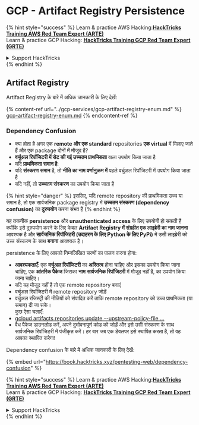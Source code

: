 # GCP - Artifact Registry Persistence

{% hint style="success" %}
Learn & practice AWS Hacking:<img src="../../../.gitbook/assets/image (1).png" alt="" data-size="line">[**HackTricks Training AWS Red Team Expert (ARTE)**](https://training.hacktricks.xyz/courses/arte)<img src="../../../.gitbook/assets/image (1).png" alt="" data-size="line">\
Learn & practice GCP Hacking: <img src="../../../.gitbook/assets/image (2).png" alt="" data-size="line">[**HackTricks Training GCP Red Team Expert (GRTE)**<img src="../../../.gitbook/assets/image (2).png" alt="" data-size="line">](https://training.hacktricks.xyz/courses/grte)

<details>

<summary>Support HackTricks</summary>

* Check the [**subscription plans**](https://github.com/sponsors/carlospolop)!
* **Join the** 💬 [**Discord group**](https://discord.gg/hRep4RUj7f) or the [**telegram group**](https://t.me/peass) or **follow** us on **Twitter** 🐦 [**@hacktricks\_live**](https://twitter.com/hacktricks\_live)**.**
* **Share hacking tricks by submitting PRs to the** [**HackTricks**](https://github.com/carlospolop/hacktricks) and [**HackTricks Cloud**](https://github.com/carlospolop/hacktricks-cloud) github repos.

</details>
{% endhint %}

## Artifact Registry

Artifact Registry के बारे में अधिक जानकारी के लिए देखें:

{% content-ref url="../gcp-services/gcp-artifact-registry-enum.md" %}
[gcp-artifact-registry-enum.md](../gcp-services/gcp-artifact-registry-enum.md)
{% endcontent-ref %}

### Dependency Confusion

* क्या होता है अगर एक **remote और एक standard** repositories **एक virtual** में मिलाए जाते हैं और एक package दोनों में मौजूद है?
* **वर्चुअल रिपॉजिटरी में सेट की गई उच्चतम प्राथमिकता** वाला उपयोग किया जाता है
* यदि **प्राथमिकता समान है**:
* यदि **संस्करण** **समान** है, तो **नीति का नाम वर्णानुक्रम में** पहले वर्चुअल रिपॉजिटरी में उपयोग किया जाता है
* यदि नहीं, तो **उच्चतम संस्करण** का उपयोग किया जाता है

{% hint style="danger" %}
इसलिए, यदि remote repository की प्राथमिकता उच्च या समान है, तो एक सार्वजनिक package registry में **उच्चतम संस्करण (dependency confusion)** का **दुरुपयोग** करना संभव है
{% endhint %}

यह तकनीक **persistence** और **unauthenticated access** के लिए उपयोगी हो सकती है क्योंकि इसे दुरुपयोग करने के लिए केवल **Artifact Registry में संग्रहीत एक लाइब्रेरी का नाम जानना** आवश्यक है और **सार्वजनिक रिपॉजिटरी (उदाहरण के लिए Python के लिए PyPi)** में उसी लाइब्रेरी को उच्च संस्करण के साथ **बनाना** आवश्यक है।

persistence के लिए आपको निम्नलिखित चरणों का पालन करना होगा:

* **आवश्यकताएँ**: एक **वर्चुअल रिपॉजिटरी** का **अस्तित्व** होना चाहिए और इसका उपयोग किया जाना चाहिए, एक **आंतरिक पैकेज** जिसका **नाम** **सार्वजनिक रिपॉजिटरी** में मौजूद नहीं है, का उपयोग किया जाना चाहिए।
* यदि यह मौजूद नहीं है तो एक remote repository बनाएं
* वर्चुअल रिपॉजिटरी में remote repository जोड़ें
* वर्चुअल रजिस्ट्री की नीतियों को संपादित करें ताकि remote repository को उच्च प्राथमिकता (या समान) दी जा सके।\
कुछ ऐसा चलाएँ:
* [gcloud artifacts repositories update --upstream-policy-file ...](https://cloud.google.com/sdk/gcloud/reference/artifacts/repositories/update#--upstream-policy-file)
* वैध पैकेज डाउनलोड करें, अपने दुर्भावनापूर्ण कोड को जोड़ें और इसे उसी संस्करण के साथ सार्वजनिक रिपॉजिटरी में पंजीकृत करें। हर बार जब एक डेवलपर इसे स्थापित करता है, तो वह आपका स्थापित करेगा!

Dependency confusion के बारे में अधिक जानकारी के लिए देखें:

{% embed url="https://book.hacktricks.xyz/pentesting-web/dependency-confusion" %}

{% hint style="success" %}
Learn & practice AWS Hacking:<img src="../../../.gitbook/assets/image (1).png" alt="" data-size="line">[**HackTricks Training AWS Red Team Expert (ARTE)**](https://training.hacktricks.xyz/courses/arte)<img src="../../../.gitbook/assets/image (1).png" alt="" data-size="line">\
Learn & practice GCP Hacking: <img src="../../../.gitbook/assets/image (2).png" alt="" data-size="line">[**HackTricks Training GCP Red Team Expert (GRTE)**<img src="../../../.gitbook/assets/image (2).png" alt="" data-size="line">](https://training.hacktricks.xyz/courses/grte)

<details>

<summary>Support HackTricks</summary>

* Check the [**subscription plans**](https://github.com/sponsors/carlospolop)!
* **Join the** 💬 [**Discord group**](https://discord.gg/hRep4RUj7f) or the [**telegram group**](https://t.me/peass) or **follow** us on **Twitter** 🐦 [**@hacktricks\_live**](https://twitter.com/hacktricks\_live)**.**
* **Share hacking tricks by submitting PRs to the** [**HackTricks**](https://github.com/carlospolop/hacktricks) and [**HackTricks Cloud**](https://github.com/carlospolop/hacktricks-cloud) github repos.

</details>
{% endhint %}
